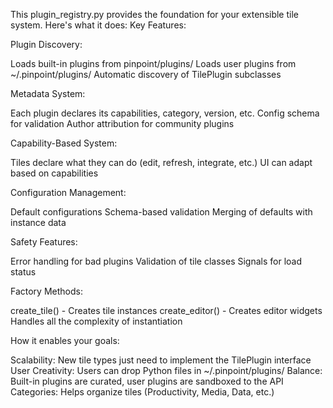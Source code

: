 This plugin_registry.py provides the foundation for your extensible tile system. Here's what it does:
Key Features:

Plugin Discovery:

Loads built-in plugins from pinpoint/plugins/
Loads user plugins from ~/.pinpoint/plugins/
Automatic discovery of TilePlugin subclasses


Metadata System:

Each plugin declares its capabilities, category, version, etc.
Config schema for validation
Author attribution for community plugins


Capability-Based System:

Tiles declare what they can do (edit, refresh, integrate, etc.)
UI can adapt based on capabilities


Configuration Management:

Default configurations
Schema-based validation
Merging of defaults with instance data


Safety Features:

Error handling for bad plugins
Validation of tile classes
Signals for load status


Factory Methods:

create_tile() - Creates tile instances
create_editor() - Creates editor widgets
Handles all the complexity of instantiation



How it enables your goals:

Scalability: New tile types just need to implement the TilePlugin interface
User Creativity: Users can drop Python files in ~/.pinpoint/plugins/
Balance: Built-in plugins are curated, user plugins are sandboxed to the API
Categories: Helps organize tiles (Productivity, Media, Data, etc.)